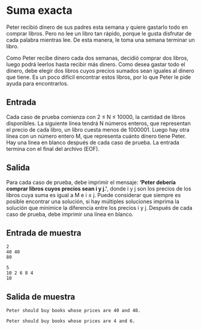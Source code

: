 # Suma exacta
Peter recibió dinero de sus padres esta semana y quiere gastarlo todo en comprar libros. Pero no lee un libro tan rápido, porque le gusta disfrutar de cada palabra mientras lee. De esta manera, le toma una semana terminar un libro.

Como Peter recibe dinero cada dos semanas, decidió comprar dos libros, luego podrá leerlos hasta recibir más dinero. Como desea gastar todo el dinero, debe elegir dos libros cuyos precios sumados sean iguales al dinero que tiene. Es un poco difícil encontrar estos libros, por lo que Peter le pide ayuda para encontrarlos.

## Entrada
Cada caso de prueba comienza con 2 ≤ N ≤ 10000, la cantidad de libros disponibles. La siguiente línea tendrá N números enteros, que representan el precio de cada libro, un libro cuesta menos de 1000001. Luego hay otra línea con un número entero M, que representa cuánto dinero tiene Peter. Hay una línea en blanco después de cada caso de prueba. La entrada termina con el final del archivo (EOF).

## Salida
Para cada caso de prueba, debe imprimir el mensaje: **‘Peter debería comprar libros cuyos precios sean i y j.’**, donde i y j son los precios de los libros cuya suma es igual a M e i ≤ j. Puede considerar que siempre es posible encontrar una solución, si hay múltiples soluciones imprima la solución que minimice la diferencia entre los precios i y j. Después de cada caso de prueba, debe imprimir una línea en blanco.

## Entrada de muestra
```
2
40 40 
80

5 
10 2 6 8 4
10
```

## Salida de muestra
```
Peter should buy books whose prices are 40 and 40.

Peter should buy books whose prices are 4 and 6.

```